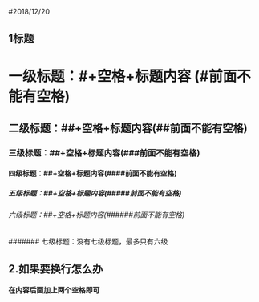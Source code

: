 #2018/12/20

## 1标题  
# 一级标题：#+空格+标题内容 (#前面不能有空格) 
## 二级标题：##+空格+标题内容(##前面不能有空格)
### 三级标题：##+空格+标题内容(###前面不能有空格)
#### 四级标题：##+空格+标题内容(####前面不能有空格)
##### 五级标题：##+空格+标题内容(#####前面不能有空格)
###### 六级标题：##+空格+标题内容(######前面不能有空格)
####### 七级标题：没有七级标题，最多只有六级  

## 2.如果要换行怎么办  
   **在内容后面加上两个空格即可**

     